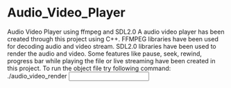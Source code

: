 # Audio_Video_Player
Audio Video Player using ffmpeg and SDL2.0
A audio video player has been created through this project using C++. 
FFMPEG libraries have been used for decoding audio and video stream.
SDL2.0 libraries have been used to render the audio and video.
Some features like pause, seek, rewind, progress bar while playing the file or live streaming have been created in this project.
To run the object file try following command:
./audio_video_render <input file>
